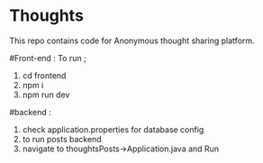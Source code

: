 # Thoughts
This repo contains code for Anonymous thought sharing platform.

#Front-end : 
To run ;
1. cd frontend
2. npm i
3. npm run dev

#backend : 
1. check application.properties for database config 
2. to run posts backend
3. navigate to thoughtsPosts->Application.java and Run
